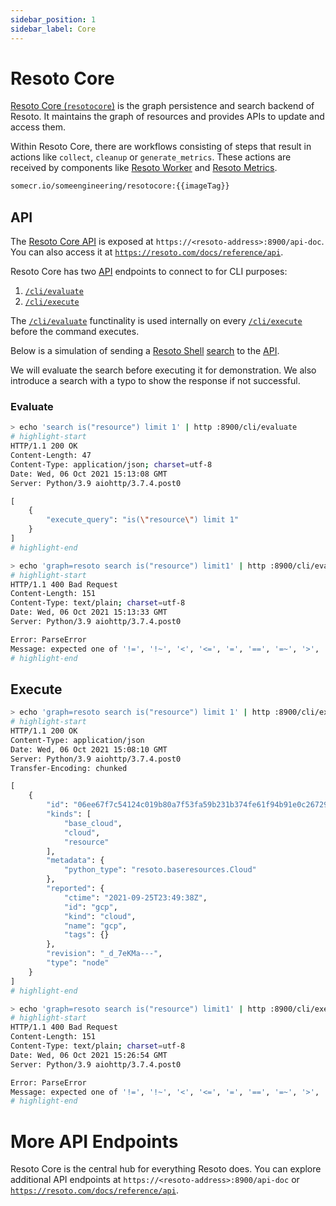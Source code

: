 ```yaml
---
sidebar_position: 1
sidebar_label: Core
---
```


# Resoto Core

[Resoto Core (`resotocore`)](https://github.com/someengineering/resoto/tree/main/resotocore) is the graph persistence and search backend of Resoto. It maintains the graph of resources and provides APIs to update and access them.

Within Resoto Core, there are workflows consisting of steps that result in actions like `collect`, `cleanup` or `generate_metrics`. These actions are received by components like [Resoto Worker](./worker.md) and [Resoto Metrics](./metrics.md).

```bash title="Resoto Core Docker image"
somecr.io/someengineering/resotocore:{{imageTag}}
```

## API

The [Resoto Core API](../../reference/api.md) is exposed at `https://<resoto-address>:8900/api-doc`. You can also access it at [`https://resoto.com/docs/reference/api`](../../reference/api.md).

Resoto Core has two [API](../../reference/api.md) endpoints to connect to for CLI purposes:

1. [`/cli/evaluate`](../../reference/api.md#tag/cli/paths/~1cli~1evaluate/post)
2. [`/cli/execute`](../../reference/api.md#tag/cli/paths/~1cli~1execute/post)

The [`/cli/evaluate`](../../reference/api.md#tag/cli/paths/~1cli~1evaluate/post) functinality is used internally on every [`/cli/execute`](../../reference/api.md#tag/cli/paths/~1cli~1execute/post) before the command executes.

Below is a simulation of sending a [Resoto Shell](./shell.md) [search](../search.md) to the [API](../../reference/api.md).

We will evaluate the search before executing it for demonstration. We also introduce a search with a typo to show the response if not successful.

### Evaluate

```bash title="Correct"
> echo 'search is("resource") limit 1' | http :8900/cli/evaluate
# highlight-start
​HTTP/1.1 200 OK
​Content-Length: 47
​Content-Type: application/json; charset=utf-8
​Date: Wed, 06 Oct 2021 15:13:08 GMT
​Server: Python/3.9 aiohttp/3.7.4.post0

​[
​    {
​        "execute_query": "is(\"resource\") limit 1"
​    }
​]
# highlight-end
```

```bash title="Typo"
> echo 'graph=resoto search is("resource") limit1' | http :8900/cli/evaluate
# highlight-start
​HTTP/1.1 400 Bad Request
​Content-Length: 151
​Content-Type: text/plain; charset=utf-8
​Date: Wed, 06 Oct 2021 15:13:33 GMT
​Server: Python/3.9 aiohttp/3.7.4.post0

​Error: ParseError
​Message: expected one of '!=', '!~', '<', '<=', '=', '==', '=~', '>', '>=', '[A-Za-z][A-Za-z0-9_]*', '`', 'in', 'not in', '~' at 0:21
# highlight-end
```

## Execute

```bash title="Correct"
> echo 'graph=resoto search is("resource") limit 1' | http :8900/cli/execute
# highlight-start
​HTTP/1.1 200 OK
​Content-Type: application/json
​Date: Wed, 06 Oct 2021 15:08:10 GMT
​Server: Python/3.9 aiohttp/3.7.4.post0
​Transfer-Encoding: chunked

​[
​    {
​        "id": "06ee67f7c54124c019b80a7f53fa59b231b374fe61f94b91e0c26729440d095c",
​        "kinds": [
​            "base_cloud",
​            "cloud",
​            "resource"
​        ],
​        "metadata": {
​            "python_type": "resoto.baseresources.Cloud"
​        },
​        "reported": {
​            "ctime": "2021-09-25T23:49:38Z",
​            "id": "gcp",
​            "kind": "cloud",
​            "name": "gcp",
​            "tags": {}
​        },
​        "revision": "_d_7eKMa---",
​        "type": "node"
​    }
​]
# highlight-end
```

```bash title="Typo"
> echo 'graph=resoto search is("resource") limit1' | http :8900/cli/execute
# highlight-start
​HTTP/1.1 400 Bad Request
​Content-Length: 151
​Content-Type: text/plain; charset=utf-8
​Date: Wed, 06 Oct 2021 15:26:54 GMT
​Server: Python/3.9 aiohttp/3.7.4.post0

​Error: ParseError
​Message: expected one of '!=', '!~', '<', '<=', '=', '==', '=~', '>', '>=', '[A-Za-z][A-Za-z0-9_]*', '`', 'in', 'not in', '~' at 0:21
# highlight-end
```

# More API Endpoints

Resoto Core is the central hub for everything Resoto does. You can explore additional API endpoints at `https://<resoto-address>:8900/api-doc` or [`https://resoto.com/docs/reference/api`](../../reference/api.md).
